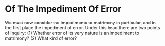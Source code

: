# Of The Impediment Of Error

We must now consider the impediments to matrimony in particular, and in the first place the impediment of error. Under this head there are two points of inquiry:
(1) Whether error of its very nature is an impediment to matrimony?
(2) What kind of error?